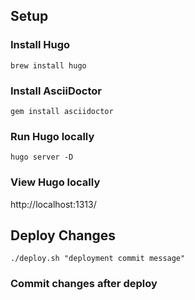 ## Setup

### Install Hugo

`brew install hugo`

### Install AsciiDoctor

`gem install asciidoctor`

### Run Hugo locally

`hugo server -D`

### View Hugo locally

http://localhost:1313/

## Deploy Changes

`./deploy.sh "deployment commit message"`

### Commit changes after deploy